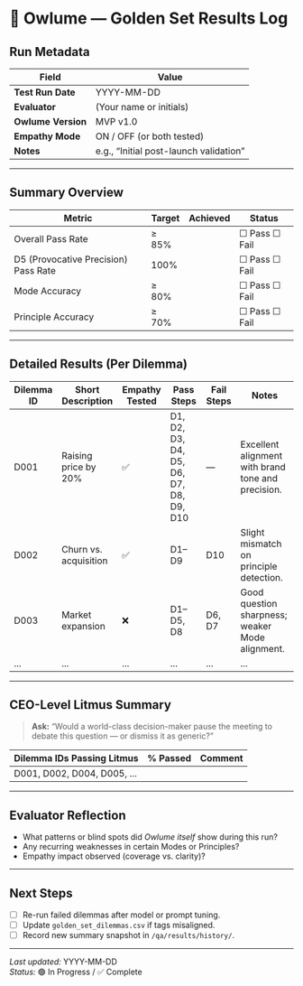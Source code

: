 # 🦉 Owlume — Golden Set Results Log

## Run Metadata
| Field | Value |
|--------|--------|
| **Test Run Date** | YYYY-MM-DD |
| **Evaluator** | (Your name or initials) |
| **Owlume Version** | MVP v1.0 |
| **Empathy Mode** | ON / OFF (or both tested) |
| **Notes** | e.g., “Initial post-launch validation” |

---

## Summary Overview
| Metric | Target | Achieved | Status |
|--------|---------|----------|--------|
| Overall Pass Rate | ≥ 85% |  | ☐ Pass ☐ Fail |
| D5 (Provocative Precision) Pass Rate | 100% |  | ☐ Pass ☐ Fail |
| Mode Accuracy | ≥ 80% |  | ☐ Pass ☐ Fail |
| Principle Accuracy | ≥ 70% |  | ☐ Pass ☐ Fail |

---

## Detailed Results (Per Dilemma)

| Dilemma ID | Short Description | Empathy Tested | Pass Steps | Fail Steps | Notes |
|-------------|------------------|----------------|-------------|-------------|-------|
| D001 | Raising price by 20% | ✅ | D1, D2, D3, D4, D5, D6, D7, D8, D9, D10 | — | Excellent alignment with brand tone and precision. |
| D002 | Churn vs. acquisition | ✅ | D1–D9 | D10 | Slight mismatch on principle detection. |
| D003 | Market expansion | ❌ | D1–D5, D8 | D6, D7 | Good question sharpness; weaker Mode alignment. |
| ... | ... | ... | ... | ... | ... |

---

## CEO-Level Litmus Summary
> **Ask:** “Would a world-class decision-maker pause the meeting to debate this question — or dismiss it as generic?”

| Dilemma IDs Passing Litmus | % Passed | Comment |
|-----------------------------|-----------|----------|
| D001, D002, D004, D005, ... |  |  |

---

## Evaluator Reflection
- What patterns or blind spots did *Owlume itself* show during this run?  
- Any recurring weaknesses in certain Modes or Principles?  
- Empathy impact observed (coverage vs. clarity)?  

---

## Next Steps
- [ ] Re-run failed dilemmas after model or prompt tuning.  
- [ ] Update `golden_set_dilemmas.csv` if tags misaligned.  
- [ ] Record new summary snapshot in `/qa/results/history/`.

---

*Last updated:* YYYY-MM-DD  
*Status:* 🟢 In Progress / ✅ Complete
